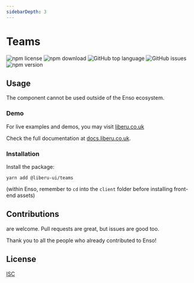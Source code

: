 ```yaml
---
sidebarDepth: 3
---
```


# Teams

![npm license](https://img.shields.io/npm/l/@liberu-ui/teams.svg) 
![npm download](https://img.shields.io/npm/dm/@liberu-ui/teams.svg) 
![GitHub top language](https://img.shields.io/github/languages/top/liberu-ui/teams.svg) 
![GitHub issues](https://img.shields.io/github/issues/liberu-ui/teams.svg) 
![npm version](https://img.shields.io/npm/v/@liberu-ui/teams.svg) 

## Usage

The component cannot be used outside of the Enso ecosystem.

### Demo

For live examples and demos, you may visit [liberu.co.uk](https://www.liberu.co.uk)

Check the full documentation at  [docs.liberu.co.uk](https://docs.liberu.co.uk).

### Installation

Install the package:
```
yarn add @liberu-ui/teams
```

(within Enso, remember to `cd` into the `client` folder before installing front-end assets)

## Contributions

are welcome. Pull requests are great, but issues are good too.

Thank you to all the people who already contributed to Enso!

## License

[ISC](https://opliberuurce.org/licenses/ISC)
